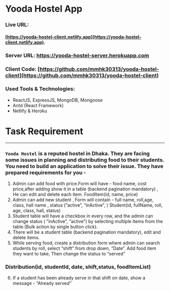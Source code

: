 # Yooda Hostel App

### Live URL:
#### [https://yooda-hostel-client.netlify.app](https://yooda-hostel-client.netlify.app).

### Server URL: https://yooda-hostel-server.herokuapp.com
### Client Code: [https://github.com/mmhk30313/yooda-hostel-client](https://github.com/mmhk30313/yooda-hostel-client)

### Used Tools & Technologies:
  * ReactJS, ExpressJS, MongoDB, Mongoose
  * Antd (React Framework)
  * Netlify & Heroku
 
# Task Requirement
--------------------
### `Yooda Hostel` is a reputed hostel in Dhaka. They are facing some issues in planning and distributing  food to their students. You need to build an application to solve their issue. They have prepared  requirements for you -  
 1. Admin can add food with price.Form will have - food name, cost price,after adding show it in a  table (backend pagination mandatory) , He can edit and delete each item. 
FoodItem(id, name, price) 
 2. Admin can add new student , Form will contain - 
full name, roll,age, class, hall name , status (“active”, “inActive”, ) 
Student(id, fullName, roll, age, class, hall, status) 
 3. Student table will have a checkbox in every row, and the admin can change status ( “inActive”,  “active”) by selecting multiple items from the table.(Bulk action by single button click).  
 4. There will be a student table (backend pagination mandatory), edit and delete items.
 5. While serving food, create a distribution form where admin can search students by roll, select  “shift” from drop down, “Date”. Add food item they want to take, Then change the status to  “served” 
### Distribution(id, studentId, date, shift,status, foodItemList) 
6. If a student has been already serve in that shift on date, show a message - “Already served”
